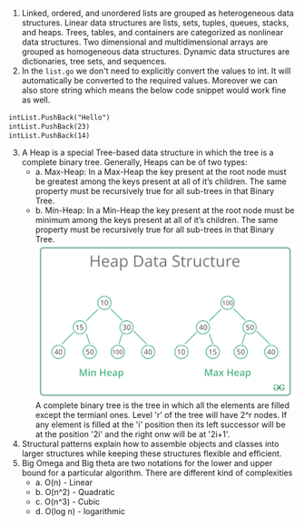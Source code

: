 1. Linked, ordered, and unordered lists are grouped as heterogeneous data structures. Linear data structures are lists, sets, tuples, queues, stacks, and heaps. Trees, tables, and containers are categorized as nonlinear data structures. Two dimensional and multidimensional arrays are grouped as homogeneous data structures. Dynamic data structures are dictionaries, tree sets, and sequences.
2. In the `list.go` we don't need to explicitly convert the values to int. It will automatically be converted to the required values. Moreover we can also store string which means the below code snippet would work fine as well.
```
intList.PushBack("Hello")
intList.PushBack(23)
intList.PushBack(14)
```
3. A Heap is a special Tree-based data structure in which the tree is a complete binary tree. Generally, Heaps can be of two types:
    * a. Max-Heap: In a Max-Heap the key present at the root node must be greatest among the keys present at all of it’s children. The same property must be recursively true for all sub-trees in that Binary Tree.
    * b. Min-Heap: In a Min-Heap the key present at the root node must be minimum among the keys present at all of it’s children. The same property must be recursively true for all sub-trees in that Binary Tree. 
    ![Heap data structure](./images/heap.png)
A complete binary tree is the tree in which all the elements are filled except the termianl ones. Level 'r' of the tree will have 2^r nodes. If any element is filled at the 'i' position then its left successor will be at the position '2i' and the right onw will be at '2i+1'.
4. Structural patterns explain how to assemble objects and classes into larger structures while keeping these structures flexible and efficient.
5. Big Omega and Big theta are two notations for the lower and upper bound for a particular algorithm. There are different kind of complexities
    * a. O(n)     - Linear
    * b. O(n^2)   - Quadratic
    * c. O(n^3)   - Cubic
    * d. O(log n) - logarithmic